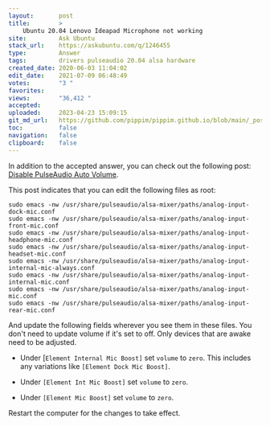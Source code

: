 ```yaml
---
layout:       post
title:        >
    Ubuntu 20.04 Lenovo Ideapad Microphone not working
site:         Ask Ubuntu
stack_url:    https://askubuntu.com/q/1246455
type:         Answer
tags:         drivers pulseaudio 20.04 alsa hardware
created_date: 2020-06-03 11:04:02
edit_date:    2021-07-09 06:48:49
votes:        "3 "
favorites:    
views:        "36,412 "
accepted:     
uploaded:     2023-04-23 15:09:15
git_md_url:   https://github.com/pippim/pippim.github.io/blob/main/_posts/2020/2020-06-03-Ubuntu-20.04-Lenovo-Ideapad-Microphone-not-working.md
toc:          false
navigation:   false
clipboard:    false
---
```


In addition to the accepted answer, you can check out the following post: [Disable PulseAudio Auto Volume][1].

This post indicates that you can edit the following files as root:

``` 
sudo emacs -nw /usr/share/pulseaudio/alsa-mixer/paths/analog-input-dock-mic.conf
sudo emacs -nw /usr/share/pulseaudio/alsa-mixer/paths/analog-input-front-mic.conf
sudo emacs -nw /usr/share/pulseaudio/alsa-mixer/paths/analog-input-headphone-mic.conf
sudo emacs -nw /usr/share/pulseaudio/alsa-mixer/paths/analog-input-headset-mic.conf
sudo emacs -nw /usr/share/pulseaudio/alsa-mixer/paths/analog-input-internal-mic-always.conf
sudo emacs -nw /usr/share/pulseaudio/alsa-mixer/paths/analog-input-internal-mic.conf
sudo emacs -nw /usr/share/pulseaudio/alsa-mixer/paths/analog-input-mic.conf
sudo emacs -nw /usr/share/pulseaudio/alsa-mixer/paths/analog-input-rear-mic.conf
```

And update the following fields wherever you see them in these files. You don't need to update volume if it's set to off. Only devices that are awake need to be adjusted.

-    Under [`Element Internal Mic Boost]` set `volume`  to `zero`. This includes any variations like `[Element Dock Mic Boost]`.

-    Under `[Element Int Mic Boost]` set `volume`  to `zero`.

-    Under `[Element Mic Boost]` set `volume`  to `zero`.


Restart the computer for the changes to take effect.

  [1]: https://nzeid.net/pulseaudio-disable-auto-volume
